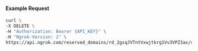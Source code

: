 <!-- Code generated for API Clients. DO NOT EDIT. -->

#### Example Request

```bash
curl \
-X DELETE \
-H "Authorization: Bearer {API_KEY}" \
-H "Ngrok-Version: 2" \
https://api.ngrok.com/reserved_domains/rd_2gsqJVTntVxwjtkrg1Vv3VPZ3ax/certificate_management_policy
```
